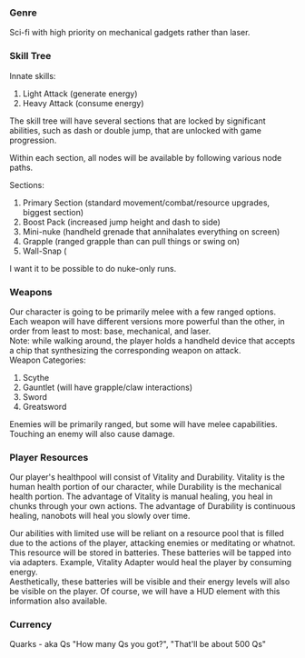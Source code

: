 ### Genre
Sci-fi with high priority on mechanical gadgets rather than laser.


### Skill Tree
Innate skills:
1. Light Attack (generate energy)
1. Heavy Attack (consume energy)

The skill tree will have several sections that are locked by significant abilities, such as dash or double jump, that are unlocked with game progression.

Within each section, all nodes will be available by following various node paths.

Sections:
1. Primary Section (standard movement/combat/resource upgrades, biggest section)
1. Boost Pack (increased jump height and dash to side)
1. Mini-nuke (handheld grenade that annihalates everything on screen)
1. Grapple (ranged grapple than can pull things or swing on)
1. Wall-Snap (

I want it to be possible to do nuke-only runs.


### Weapons
Our character is going to be primarily melee with a few ranged options. <br/>
Each weapon will have different versions more powerful than the other, in order from least to most: base, mechanical, and laser. <br/>
Note: while walking around, the player holds a handheld device that accepts a chip that synthesizing the corresponding weapon on attack. <br/>
Weapon Categories:
1. Scythe
1. Gauntlet (will have grapple/claw interactions)
1. Sword
1. Greatsword

Enemies will be primarily ranged, but some will have melee capabilities. Touching an enemy will also cause damage.


### Player Resources
Our player's healthpool will consist of Vitality and Durability. Vitality is the human health portion of our character, while Durability is the mechanical health portion. The advantage of Vitality is manual healing, you heal in chunks through your own actions. The advantage of Durability is continuous healing, nanobots will heal you slowly over time.

Our abilities with limited use will be reliant on a resource pool that is filled due to the actions of the player, attacking enemies or meditating or whatnot.<br/>
This resource will be stored in batteries. These batteries will be tapped into via adapters. Example, Vitality Adapter would heal the player by consuming energy. <br/>
Aesthetically, these batteries will be visible and their energy levels will also be visible on the player. Of course, we will have a HUD element with this information also available. 


### Currency
Quarks - aka Qs "How many Qs you got?", "That'll be about 500 Qs"
